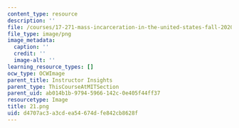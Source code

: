 ```yaml
---
content_type: resource
description: ''
file: /courses/17-271-mass-incarceration-in-the-united-states-fall-2020/d4707ac3a3cdea54674dfe842cb8628f_21.png
file_type: image/png
image_metadata:
  caption: ''
  credit: ''
  image-alt: ''
learning_resource_types: []
ocw_type: OCWImage
parent_title: Instructor Insights
parent_type: ThisCourseAtMITSection
parent_uid: ab014b1b-9794-5966-142c-0e405f44ff37
resourcetype: Image
title: 21.png
uid: d4707ac3-a3cd-ea54-674d-fe842cb8628f
---
```

